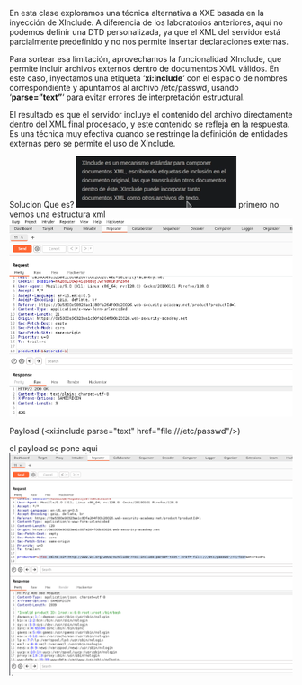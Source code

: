 En esta clase exploramos una técnica alternativa a XXE basada en la inyección de XInclude. A diferencia de los laboratorios anteriores, aquí no podemos definir una DTD personalizada, ya que el XML del servidor está parcialmente predefinido y no nos permite insertar declaraciones externas.

Para sortear esa limitación, aprovechamos la funcionalidad XInclude, que permite incluir archivos externos dentro de documentos XML válidos. En este caso, inyectamos una etiqueta ‘**xi:include**‘ con el espacio de nombres correspondiente y apuntamos al archivo /etc/passwd, usando ‘**parse=”text”**‘ para evitar errores de interpretación estructural.

El resultado es que el servidor incluye el contenido del archivo directamente dentro del XML final procesado, y este contenido se refleja en la respuesta. Es una técnica muy efectiva cuando se restringe la definición de entidades externas pero se permite el uso de XInclude.

Solucion
Que es?
![Pasted_image_20250730203814.png](Imagenes/Pasted_image_20250730203814.png)
primero no vemos una estructura xml
![Pasted_image_20250730204201.png](Imagenes/Pasted_image_20250730204201.png)

Payload (<foo xmlns:xi="http://www.w3.org/2001/XInclude"><xi:include parse="text" href="file:///etc/passwd"/></foo>)

el payload se pone aqui
![Pasted_image_20250730204644.png](Imagenes/Pasted_image_20250730204644.png)
